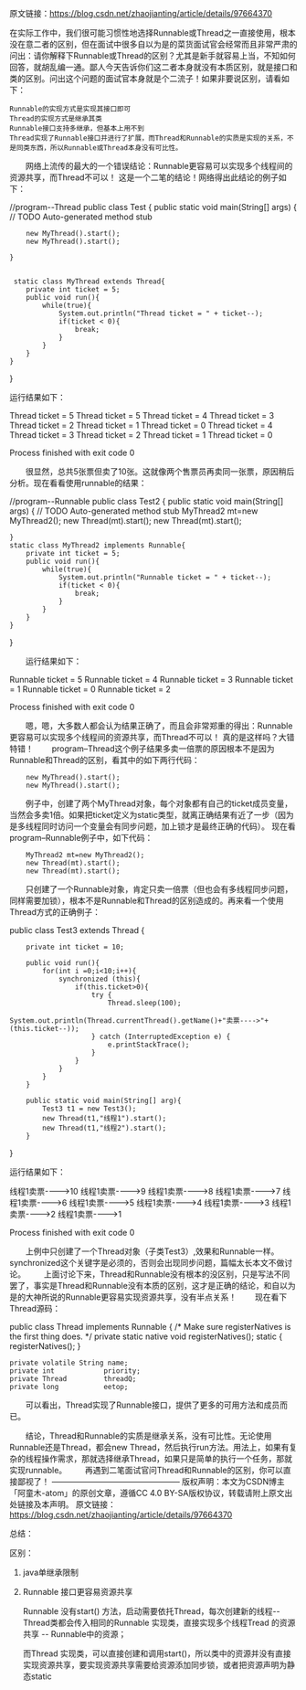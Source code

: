 原文链接：https://blog.csdn.net/zhaojianting/article/details/97664370

在实际工作中，我们很可能习惯性地选择Runnable或Thread之一直接使用，根本没在意二者的区别，但在面试中很多自以为是的菜货面试官会经常而且非常严肃的问出：请你解释下Runnable或Thread的区别？尤其是新手就容易上当，不知如何回答，就胡乱编一通。鄙人今天告诉你们这二者本身就没有本质区别，就是接口和类的区别。问出这个问题的面试官本身就是个二流子！如果非要说区别，请看如下：

    Runnable的实现方式是实现其接口即可
    Thread的实现方式是继承其类
    Runnable接口支持多继承，但基本上用不到
    Thread实现了Runnable接口并进行了扩展，而Thread和Runnable的实质是实现的关系，不是同类东西，所以Runnable或Thread本身没有可比性。

  网络上流传的最大的一个错误结论：Runnable更容易可以实现多个线程间的资源共享，而Thread不可以！ 这是一个二笔的结论！网络得出此结论的例子如下：

//program--Thread
public class Test {
    public static void main(String[] args) {
        // TODO Auto-generated method stub
    
        new MyThread().start();
        new MyThread().start();
    
    }


     static class MyThread extends Thread{
        private int ticket = 5;
        public void run(){
            while(true){
                System.out.println("Thread ticket = " + ticket--);
                if(ticket < 0){
                    break;
                }
            }
        }
    }
}



运行结果如下：

Thread ticket = 5
Thread ticket = 5
Thread ticket = 4
Thread ticket = 3
Thread ticket = 2
Thread ticket = 1
Thread ticket = 0
Thread ticket = 4
Thread ticket = 3
Thread ticket = 2
Thread ticket = 1
Thread ticket = 0

Process finished with exit code 0



  很显然，总共5张票但卖了10张。这就像两个售票员再卖同一张票，原因稍后分析。现在看看使用runnable的结果：

//program--Runnable
public class Test2 {
    public static void main(String[] args) {
        // TODO Auto-generated method stub
        MyThread2 mt=new MyThread2();
        new Thread(mt).start();
        new Thread(mt).start();


    }
    static class MyThread2 implements Runnable{
        private int ticket = 5;
        public void run(){
            while(true){
                System.out.println("Runnable ticket = " + ticket--);
                if(ticket < 0){
                    break;
                }
            }
        }
    }
}



  运行结果如下：


Runnable ticket = 5
Runnable ticket = 4
Runnable ticket = 3
Runnable ticket = 1
Runnable ticket = 0
Runnable ticket = 2

Process finished with exit code 0



  嗯，嗯，大多数人都会认为结果正确了，而且会非常郑重的得出：Runnable更容易可以实现多个线程间的资源共享，而Thread不可以！ 真的是这样吗？大错特错！
  program–Thread这个例子结果多卖一倍票的原因根本不是因为Runnable和Thread的区别，看其中的如下两行代码：

        new MyThread().start();
        new MyThread().start();
    

  例子中，创建了两个MyThread对象，每个对象都有自己的ticket成员变量，当然会多卖1倍。如果把ticket定义为static类型，就离正确结果有近了一步（因为是多线程同时访问一个变量会有同步问题，加上锁才是最终正确的代码）。
现在看program–Runnable例子中，如下代码：

        MyThread2 mt=new MyThread2();
        new Thread(mt).start();
        new Thread(mt).start();        

  只创建了一个Runnable对象，肯定只卖一倍票（但也会有多线程同步问题，同样需要加锁），根本不是Runnable和Thread的区别造成的。再来看一个使用Thread方式的正确例子：

public class Test3  extends Thread {

        private int ticket = 10;

        public void run(){
            for(int i =0;i<10;i++){
                synchronized (this){
                    if(this.ticket>0){
                        try {
                            Thread.sleep(100);
                            System.out.println(Thread.currentThread().getName()+"卖票---->"+(this.ticket--));
                        } catch (InterruptedException e) {
                            e.printStackTrace();
                        }
                    }
                }
            }
        }
    
        public static void main(String[] arg){
            Test3 t1 = new Test3();
            new Thread(t1,"线程1").start();
            new Thread(t1,"线程2").start();
        }

}



运行结果如下：

线程1卖票---->10
线程1卖票---->9
线程1卖票---->8
线程1卖票---->7
线程1卖票---->6
线程1卖票---->5
线程1卖票---->4
线程1卖票---->3
线程1卖票---->2
线程1卖票---->1

Process finished with exit code 0

  上例中只创建了一个Thread对象（子类Test3）,效果和Runnable一样。synchronized这个关键字是必须的，否则会出现同步问题，篇幅太长本文不做讨论。
  上面讨论下来，Thread和Runnable没有根本的没区别，只是写法不同罢了，事实是Thread和Runnable没有本质的区别，这才是正确的结论，和自以为是的大神所说的Runnable更容易实现资源共享，没有半点关系！
  现在看下Thread源码：

public
class Thread implements Runnable {
    /* Make sure registerNatives is the first thing <clinit> does. */
    private static native void registerNatives();
    static {
        registerNatives();
    }
    
    private volatile String name;
    private int            priority;
    private Thread         threadQ;
    private long           eetop;

  可以看出，Thread实现了Runnable接口，提供了更多的可用方法和成员而已。

  结论，Thread和Runnable的实质是继承关系，没有可比性。无论使用Runnable还是Thread，都会new Thread，然后执行run方法。用法上，如果有复杂的线程操作需求，那就选择继承Thread，如果只是简单的执行一个任务，那就实现runnable。
  再遇到二笔面试官问Thread和Runnable的区别，你可以直接鄙视了！
————————————————
版权声明：本文为CSDN博主「阿童木-atom」的原创文章，遵循CC 4.0 BY-SA版权协议，转载请附上原文出处链接及本声明。
原文链接：https://blog.csdn.net/zhaojianting/article/details/97664370



总结：

区别：

1. java单继承限制

2. Runnable 接口更容易资源共享

   Runnable 没有start() 方法，启动需要依托Thread，每次创建新的线程-- Thread类都会传入相同的Runnable 实现类，直接实现多个线程Tread 的资源共享 -- Runnable中的资源；

   而Thread 实现类，可以直接创建和调用start()，所以类中的资源并没有直接实现资源共享，要实现资源共享需要给资源添加同步锁，或者把资源声明为静态static